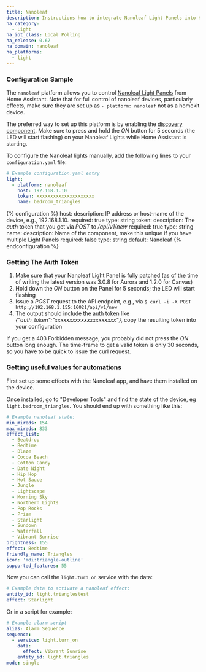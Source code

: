 ```yaml
---
title: Nanoleaf
description: Instructions how to integrate Nanoleaf Light Panels into Home Assistant.
ha_category:
  - Light
ha_iot_class: Local Polling
ha_release: 0.67
ha_domain: nanoleaf
ha_platforms:
  - light
---
```


### Configuration Sample

The `nanoleaf` platform allows you to control [Nanoleaf Light Panels](https://nanoleaf.me) from Home Assistant. Note that for full control of nanoleaf devices, particularly effects, make sure they are set up as `- platform: nanoleaf` not as a homekit device.

The preferred way to set up this platform is by enabling the [discovery component](/integrations/discovery/). Make sure to press and hold the *ON* button for 5 seconds (the LED will start flashing) on your Nanoleaf Lights while Home Assistant is starting.

To configure the Nanoleaf lights manually, add the following lines to your `configuration.yaml` file:

```yaml
# Example configuration.yaml entry
light:
  - platform: nanoleaf
    host: 192.168.1.10
    token: xxxxxxxxxxxxxxxxxxxxx
    name: bedroom_triangles
```

{% configuration %}
host:
  description: IP address or host-name of the device, e.g., 192.168.1.10.
  required: true
  type: string
token:
  description: The *auth* token that you get via *POST* to */api/v1/new*
  required: true
  type: string
name:
  description: Name of the component, make this unique if you have multiple Light Panels
  required: false
  type: string
  default: Nanoleaf
{% endconfiguration %}

### Getting The Auth Token

1. Make sure that your Nanoleaf Light Panel is fully patched (as of the time of writing the latest version was 3.0.8 for Aurora and 1.2.0 for Canvas)
2. Hold down the *ON* button on the Panel for 5 seconds; the LED will start flashing
3. Issue a *POST* request to the API endpoint, e.g., via `$ curl -i -X POST http://192.168.1.155:16021/api/v1/new`
4. The output should include the auth token like *{"auth_token":"xxxxxxxxxxxxxxxxxxxxx"}*, copy the resulting token into your configuration

If you get a 403 Forbidden message, you probably did not press the *ON* button long enough. The time-frame to get a valid token is only 30 seconds, so you have to be quick to issue the curl request.

### Getting useful values for automations

First set up some effects with the Nanoleaf app, and have them installed on the device.

Once installed, go to "Developer Tools" and find the state of the device, eg `light.bedroom_triangles`. You should end up with something like this:

```yaml
# Example nanoleaf state:
min_mireds: 154
max_mireds: 833
effect_list:
  - Beatdrop
  - Bedtime
  - Blaze
  - Cocoa Beach
  - Cotton Candy
  - Date Night
  - Hip Hop
  - Hot Sauce
  - Jungle
  - Lightscape
  - Morning Sky
  - Northern Lights
  - Pop Rocks
  - Prism
  - Starlight
  - Sundown
  - Waterfall
  - Vibrant Sunrise
brightness: 155
effect: Bedtime
friendly_name: Triangles
icon: 'mdi:triangle-outline'
supported_features: 55
```

Now you can call the `light.turn_on` service with the data:
```yaml
# Example data to activate a nanoleaf effect:
entity_id: light.trianglestest
effect: Starlight
```

Or in a script for example:
```yaml
# Example alarm script
alias: Alarm Sequence
sequence:
  - service: light.turn_on
    data:
      effect: Vibrant Sunrise
    entity_id: light.triangles
mode: single
```
